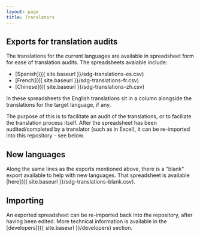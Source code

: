 ```yaml
---
layout: page
title: Translators
---
```


## Exports for translation audits

The translations for the current languages are available in spreadsheet form for ease of translation audits. The spreadsheets avaiable include:
* [Spanish]({{ site.baseurl }}/sdg-translations-es.csv)
* [French]({{ site.baseurl }}/sdg-translations-fr.csv)
* [Chinese]({{ site.baseurl }}/sdg-translations-zh.csv)

In these spreadsheets the English translations sit in a column alongside the translations for the target language, if any.

The purpose of this is to facilitate an audit of the translations, or to faciliate the translation process itself. After the spreadsheet has been audited/completed by a translator (such as in Excel), it can be re-imported into this repository - see below.

## New languages

Along the same lines as the exports mentioned above, there is a "blank" export available to help with new languages. That spreadsheet is available [here]({{ site.baseurl }}/sdg-translations-blank.csv).

## Importing

An exported spreadsheet can be re-imported back into the repository, after having been edited. More technical information is available in the [developers]({{ site.baseurl }}/developers) section.
